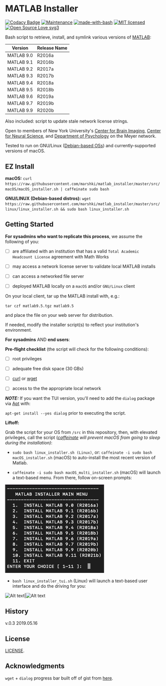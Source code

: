 # MATLAB Installer

[![Codacy Badge](https://api.codacy.com/project/badge/Grade/c7574e6abc1840ab95a0f622170a9af1)](https://www.codacy.com/app/marshki/matlab_installer?utm_source=github.com&amp;utm_medium=referral&amp;utm_content=marshki/matlab_installer&amp;utm_campaign=Badge_Grade)
[![Maintenance](https://img.shields.io/badge/Maintained%3F-yes-green.svg)](https://GitHub.com/Naereen/StrapDown.js/graphs/commit-activity)
[![made-with-bash](https://img.shields.io/badge/Made%20with-Bash-1f425f.svg)](https://www.gnu.org/software/bash/)
[![MIT licensed](https://img.shields.io/badge/license-MIT-blue.svg)](https://raw.githubusercontent.com/hyperium/hyper/master/LICENSE)
[![Open Source Love svg3](https://badges.frapsoft.com/os/v3/open-source.svg?v=103)](https://github.com/ellerbrock/open-source-badges/)

Bash script to retrieve, install, and symlink various versions of [MATLAB](https://www.mathworks.com/products/matlab.html):

|Version     |Release Name|
|------------|------------|
|MATLAB 9.0  |R2016a      |
|MATLAB 9.1  |R2016b      |
|MATLAB 9.2  |R2017a      |
|MATLAB 9.3  |R2017b      |
|MATLAB 9.4  |R2018a      |
|MATLAB 9.5  |R2018b      |
|MATLAB 9.6  |R2019a      |
|MATLAB 9.7  |R2019b      |
|MATLAB 9.9  |R2020b      |

Also included: script to update stale network license strings.     

Open to members of New York University's [Center for Brain Imaging](http://cbi.nyu.edu/), [Center for Neural Science](http://www.cns.nyu.edu/), and [Department of Psychology](http://www.psych.nyu.edu/psychology.html) on the Meyer network.   

Tested to run on GNU/Linux ([Debian-based OSs](https://www.debian.org/derivatives/#list)) and currently-supported versions of macOS.  

## EZ Install

**macOS:** `curl https://raw.githubusercontent.com/marshki/matlab_installer/master/src/macOS/macOS_installer.sh | caffeinate sudo bash`

**GNU/LINUX (Debian-based distros):** 
`wget https://raw.githubusercontent.com/marshki/matlab_installer/master/src/linux/linux_installer.sh && sudo bash linux_installer.sh` 

## Getting Started

**For sysadmins who want to replicate this process**, we assume the following of you: 

- [ ] are affiliated with an institution that has a valid `Total Academic Headcount License` agreement with Math Works

- [ ] may access a network license server to validate local MATLAB installs  

- [ ] can access a networked file server   

- [ ] deployed MATLAB locally on a `macOS` and/or `GNU/Linux` client 

On your local client, tar up the MATLAB install with, e.g.: 

`tar czf matlab9.5.tgz matlab9.5` 
 
and place the file on your web server for distribution.  

If needed, modify the installer script(s) to reflect your institution's environment. 

**For sysadmins** AND **end users**: 

__Pre-flight checklist__ (the script will check for the following conditions):
 
- [ ] root privileges   

- [ ] adequate free disk space (30 GBs)

- [ ] [curl](https://curl.haxx.se/docs/manpage.html) or [wget](https://www.gnu.org/software/wget/)

- [ ]  access to the the appropriate local network

**_NOTE:_** If you want the TUI version, you'll need to add the `dialog` package via [Apt](https://wiki.debian.org/Apt) with: 

`apt-get install --yes dialog` prior to executing the script. 

__Liftoff:__

Grab the script for your OS from `/src` in this repository, then, with elevated privileges, call the script (*[caffeinate](https://ss64.com/osx/caffeinate.html) will prevent macOS from going to sleep during the installation)*:  

* `sudo bash linux_installer.sh (Linux)`, or: `caffeinate -i sudo bash macOS_installer.sh` (macOS) to auto-install the most recent version of Matlab. 

* `caffeinate -i sudo bash macOS_multi_installer.sh` (macOS) will launch a text-based menu. From there, follow on-screen prompts:

![Alt text](https://github.com/marshki/matlab_installer/blob/master/docs/matlab_multi.png "multi-install")

* `bash linux_installer_tui.sh` (Linux) will launch a text-based user interface and do the driving for you: 

![Alt text](https://github.com/marshki/matlab_installer/blob/master/docs/wget_result.png "http response")|![Alt text](https://github.com/marshki/matlab_installer/blob/master/docs/wget_retrieve.png "retrieve")

## History 
v.0.3 2019.05.16

## License 
[LICENSE](https://github.com/marshki/matlab_installer/blob/master/LICENSE). 

## Acknowledgments
`wget` + `dialog` progress bar built off of gist from [here](https://gist.github.com/Gregsen/7822421). 
